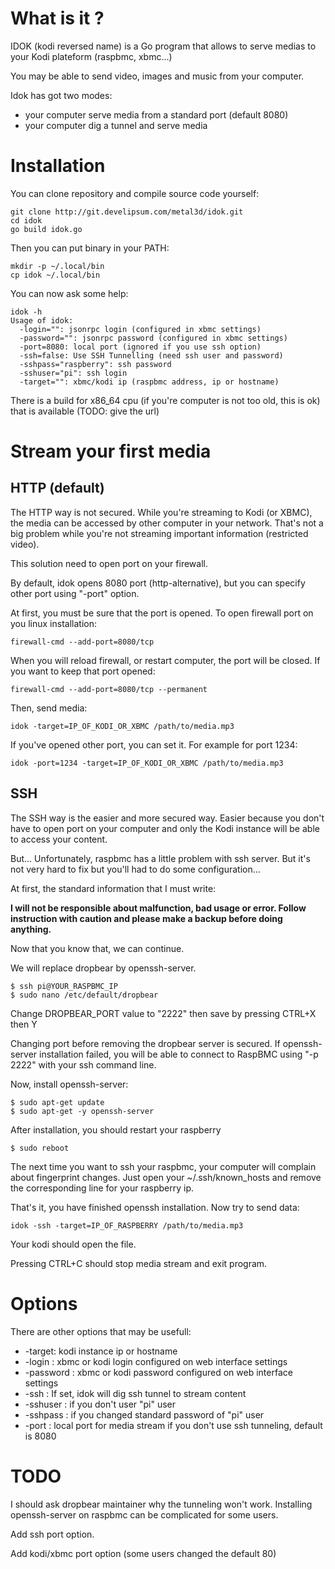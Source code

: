 What is it ?
============

IDOK (kodi reversed name) is a Go program that allows to serve medias to your Kodi plateform (raspbmc, xbmc...)

You may be able to send video, images and music from your computer.

Idok has got two modes:

* your computer serve media from a standard port (default 8080)
* your computer dig a tunnel and serve media

Installation
============

You can clone repository and compile source code yourself:

	git clone http://git.develipsum.com/metal3d/idok.git
	cd idok
	go build idok.go

Then you can put binary in your PATH:

	mkdir -p ~/.local/bin
	cp idok ~/.local/bin

You can now ask some help:

	idok -h
	Usage of idok:
	  -login="": jsonrpc login (configured in xbmc settings)
	  -password="": jsonrpc password (configured in xbmc settings)
	  -port=8080: local port (ignored if you use ssh option)
	  -ssh=false: Use SSH Tunnelling (need ssh user and password)
	  -sshpass="raspberry": ssh password
	  -sshuser="pi": ssh login
	  -target="": xbmc/kodi ip (raspbmc address, ip or hostname)


There is a build for x86_64 cpu (if you're computer is not too old, this is ok) that is available (TODO: give the url)

Stream your first media
=======================


## HTTP (default)

The HTTP way is not secured. While you're streaming to Kodi (or XBMC), the media can be accessed by other computer in your network. That's not a big problem while you're not streaming important information (restricted video). 

This solution need to open port on your firewall. 

By default, idok opens 8080 port (http-alternative), but you can specify other port using "-port" option.

At first, you must be sure that the port is opened. To open firewall port on you linux installation:

	firewall-cmd --add-port=8080/tcp

When you will reload firewall, or restart computer, the port will be closed. If you want to keep that port opened:

	firewall-cmd --add-port=8080/tcp --permanent

Then, send media:

	idok -target=IP_OF_KODI_OR_XBMC /path/to/media.mp3

If you've opened other port, you can set it. For example for port 1234:

	idok -port=1234 -target=IP_OF_KODI_OR_XBMC /path/to/media.mp3


## SSH

The SSH way is the easier and more secured way. Easier because you don't have to open port on your computer and only the Kodi instance will be able to access your content.

But... Unfortunately, raspbmc has a little problem with ssh server. But it's not very hard to fix but you'll had to do some configuration...

At first, the standard information that I must write:

**I will not be responsible about malfunction, bad usage or error. Follow instruction with caution and please make a backup before doing anything.**

Now that you know that, we can continue.

We will replace dropbear by openssh-server.

	$ ssh pi@YOUR_RASPBMC_IP
	$ sudo nano /etc/default/dropbear

Change DROPBEAR_PORT value to "2222" then save by pressing CTRL+X then Y

Changing port before removing the dropbear server is secured. If openssh-server installation failed, you will be able to connect to RaspBMC using "-p 2222" with your ssh command line.

Now, install openssh-server:

	$ sudo apt-get update
	$ sudo apt-get -y openssh-server

After installation, you should restart your raspberry
	
	$ sudo reboot

The next time you want to ssh your raspbmc, your computer will complain about fingerprint changes. Just open your ~/.ssh/known_hosts and remove the corresponding line for your raspberry ip.

That's it, you have finished openssh installation. Now try to send data:

	idok -ssh -target=IP_OF_RASPBERRY /path/to/media.mp3

Your kodi should open the file.

Pressing CTRL+C should stop media stream and exit program.

Options
=======

There are other options that may be usefull:

* -target: kodi instance ip or hostname 
* -login : xbmc or kodi login configured on web interface settings
* -password : xbmc or kodi password configured on web interface settings
* -ssh : If set, idok will dig ssh tunnel to stream content
* -sshuser : if you don't user "pi" user
* -sshpass : if you changed standard password of "pi" user
* -port : local port for media stream if you don't use ssh tunneling, default is 8080

TODO
====

I should ask dropbear maintainer why the tunneling won't work. Installing openssh-server on raspbmc can be complicated for some users.

Add ssh port option.

Add kodi/xbmc port option (some users changed the default 80) 



